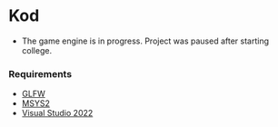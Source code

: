 # Kod
- The game engine is in progress. Project was paused after starting college.

### Requirements
- [GLFW](https://www.glfw.org/download)
- [MSYS2](https://www.msys2.org/)
- [Visual Studio 2022](https://visualstudio.microsoft.com/es/vs/)

